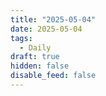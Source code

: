 ```yaml
---
title: "2025-05-04"
date: 2025-05-04
tags:
  - Daily
draft: true
hidden: false
disable_feed: false
---
```



